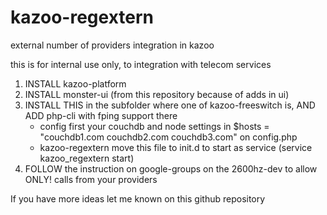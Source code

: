 # kazoo-regextern
external number of providers integration in kazoo

this is for internal use only, to integration with telecom services

1. INSTALL kazoo-platform
2. INSTALL monster-ui (from this repository because of adds in ui)
3. INSTALL THIS in the subfolder where one of kazoo-freeswitch is, AND ADD php-cli with fping support there
    - config first your couchdb and node settings in $hosts = "couchdb1.com couchdb2.com couchdb3.com" on config.php
    - kazoo-regextern move this file  to init.d to start as service (service kazoo_regextern start)
4. FOLLOW the instruction on google-groups on the 2600hz-dev to allow ONLY! calls from your providers

If you have more ideas let me known on this github repository

